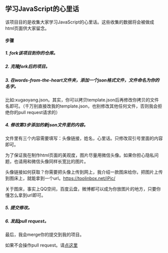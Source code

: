 ## 学习JavaScript的心里话

该项目目的是收集大家学习JavaScript的心里话。这些收集的数据将会被做成html页面供大家留念。

#### 步骤

##### 1. fork该项目到你的仓库。
##### 2. 克隆fork后的项目。
##### 3. 在words-from-the-heart文件夹，添加一个json格式文件，文件命名为你的名字。

比如:xugaoyang.json。其实，你可以拷贝template.json后再修改你拷贝的文件名即可。（千万别直接改我的template.json，也别修改其他任何文件，否则我会拒绝你的pull request请求的）

##### 4. 修改第3步添加的新json文件里的内容。

文件里有三个内容需要填写：头像链接，姓名，心里话。只修改双引号里面的内容即可。

为了保证我在制作html页面的美观度，图片尽量用微信头像。如果你担心隐私问题，也请用和微信头像同样长宽比的图片。

头像链接如何获取？你需要把头像上传到网上，我介绍一款图床给你，把图片上传到图床上，就能拿到一个url。https://toolinbox.net/iPic/

关于图床，事实上QQ空间，百度云盘，微博都可以成为你放图片的地方，只要你懂怎么拿到url即可。

##### 5. 提交修改。
##### 6. 发起pull request。

最后，我会merge你的提交到我的项目。

如果不会操作pull request。请[点这里](https://github.com/xugy0926/getting-started-with-javascript/wiki/%E7%AC%AC%E4%B8%80%E6%AC%A1pull-request)

